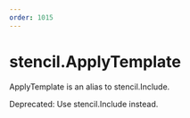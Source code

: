 ```yaml
---
order: 1015
---
```


<!-- Generated by tools/docgen. DO NOT EDIT. -->

# stencil.ApplyTemplate

ApplyTemplate is an alias to stencil.Include.

Deprecated: Use stencil.Include instead.
